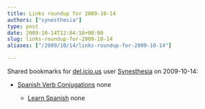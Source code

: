 ```yaml
---
title: Links roundup for 2009-10-14
authors: ["synesthesia"]
type: post
date: 2009-10-14T12:04:18+00:00
slug: links-roundup-for-2009-10-14 
aliases: ["/2009/10/14/links-roundup-for-2009-10-14"]

---
```

Shared bookmarks for [del.icio.us][1] user [Synesthesia][2] on 2009-10-14:

  * [Spanish Verb Conjugations][3] 
    none</li> 
    
      * [Learn Spanish][4] 
        none</li> </ul>

 [1]: https://del.icio.us/
 [2]: https://del.icio.us/synesthesia
 [3]: https://spanish.about.com/cs/verbs/a/conjug_index.htm
 [4]: https://www.studyspanish.com/